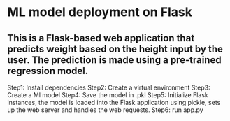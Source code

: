 # ML model deployment on Flask
## This is a Flask-based web application that predicts weight based on the height input by the user. The prediction is made using a pre-trained regression model.

Step1: Install dependencies
Step2: Create a virtual environment
Step3: Create a Ml model
Step4: Save the model in .pkl
Step5: Initialize Flask instances, the model is loaded into the Flask application using pickle, sets up the web server and handles the web requests.
Step6: run app.py
